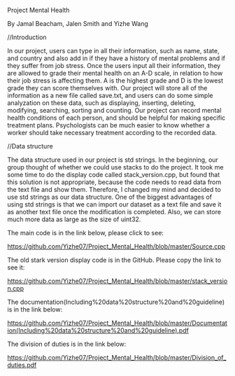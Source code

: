 Project Mental Health

By Jamal Beacham, Jalen Smith and Yizhe Wang

//Introduction

In our project, users can type in all their information, such as name, state, and country and also
add in if they have a history of mental problems and if they suffer from job stress. Once the users
input all their information, they are allowed to grade their mental health on an A-D scale, in
relation to how their job stress is affecting them. A is the highest grade and D is the lowest grade
they can score themselves with. Our project will store all of the information as a new file called save.txt, and users can do some simple analyzation on these data, such as displaying, inserting, deleting, modifying, searching, sorting and counting. 
Our project can record mental health conditions of each person, and should be helpful for making specific treatment plans. Psychologists can be much easier to know whether a worker should take necessary treatment according to the recorded data. 



//Data structure

The data structure used in our project is std strings. In the beginning, our group thought of whether we could use stacks to do the project. It took me some time to do the display code called stack_version.cpp, but found that this solution is not appropriate, because the code needs to read data from the text file and show them. Therefore, I changed my mind and decided to use std strings as our data structure. One of the biggest advantages of using std strings is that we can import our dataset as a text file and save it as another text file once the modification is completed. Also, we can store much more data as large as the size of uint32.


The main code is in the link below, please click to see:

https://github.com/Yizhe07/Project_Mental_Health/blob/master/Source.cpp


The old stark version display code is in the GitHub. Please copy the link to see it:

https://github.com/Yizhe07/Project_Mental_Health/blob/master/stack_version.cpp

The documentation(Including%20data%20structure%20and%20guideline) is in the link below:

https://github.com/Yizhe07/Project_Mental_Health/blob/master/Documentation(Including%20data%20structure%20and%20guideline).pdf

The division of duties is in the link below:

https://github.com/Yizhe07/Project_Mental_Health/blob/master/Division_of_duties.pdf

